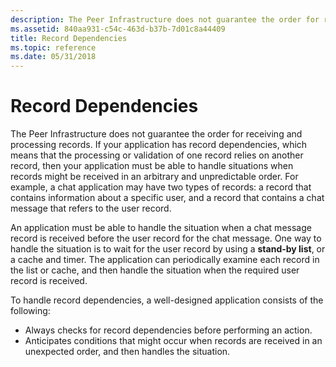 ```yaml
---
description: The Peer Infrastructure does not guarantee the order for receiving and processing records.
ms.assetid: 840aa931-c54c-463d-b37b-7d01c8a44409
title: Record Dependencies
ms.topic: reference
ms.date: 05/31/2018
---
```


# Record Dependencies

The Peer Infrastructure does not guarantee the order for receiving and processing records. If your application has record dependencies, which means that the processing or validation of one record relies on another record, then your application must be able to handle situations when records might be received in an arbitrary and unpredictable order. For example, a chat application may have two types of records: a record that contains information about a specific user, and a record that contains a chat message that refers to the user record.

An application must be able to handle the situation when a chat message record is received before the user record for the chat message. One way to handle the situation is to wait for the user record by using a **stand-by list**, or a cache and timer. The application can periodically examine each record in the list or cache, and then handle the situation when the required user record is received.

To handle record dependencies, a well-designed application consists of the following:

-   Always checks for record dependencies before performing an action.
-   Anticipates conditions that might occur when records are received in an unexpected order, and then handles the situation.

 

 



